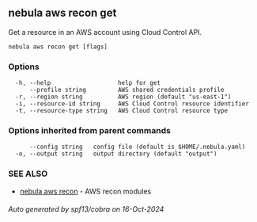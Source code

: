 ## nebula aws recon get

Get a resource in an AWS account using Cloud Control API.

```
nebula aws recon get [flags]
```

### Options

```
  -h, --help                   help for get
      --profile string         AWS shared credentials profile
  -r, --region string          AWS region (default "us-east-1")
  -i, --resource-id string     AWS Cloud Control resource identifier
  -t, --resource-type string   AWS Cloud Control resource type
```

### Options inherited from parent commands

```
      --config string   config file (default is $HOME/.nebula.yaml)
  -o, --output string   output directory (default "output")
```

### SEE ALSO

* [nebula aws recon](nebula_aws_recon.md)	 - AWS recon modules

###### Auto generated by spf13/cobra on 16-Oct-2024
